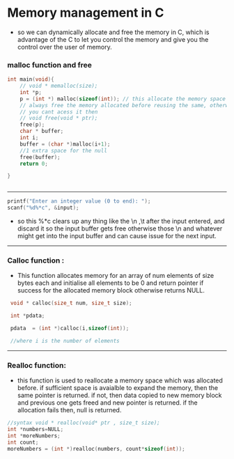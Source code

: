 # Memory management in C
- so we can dynamically allocate and free the memory in C, which is advantage of the C to let you control the memory and give you the control over the user of memory.

### malloc function and free
```c
int main(void){
    // void * memalloc(size);
    int *p; 
    p = (int *) malloc(sizeof(int)); // this allocate the memory space of the size of the int
    // always free the memory allocated before reusing the same, otherwise the data gets lost
    // you cant acess it then
    // void free(void * ptr);
    free(p);
    char * buffer;
    int i;
    buffer = (char *)malloc(i+1);
    //1 extra space for the null
    free(buffer);
    return 0;

}



```
---
```c
printf("Enter an integer value (0 to end): ");
scanf("%d%*c", &input);
```

- so this %*c clears up any thing like the \n ,\t after the input entered, and discard it so the input buffer gets free otherwise those \n and whatever might get into the input buffer and can cause issue for the next input.

---
### Calloc function : 
- This function allocates memory for an array of num elements of size bytes each and initialise all elements to be 0 and return pointer if success for the allocated memory block otherwise returns NULL.
```c
 void * calloc(size_t num, size_t size);

 int *pdata;

 pdata  = (int *)calloc(i,sizeof(int));

 //where i is the number of elements
```
---

### Realloc function:
- this function is used to reallocate a memory space which  was allocated before. if sufficient space is avaialble to expand the memory, then the same pointer is returned. if not, then data copied to new memory block and previous one gets freed and new pointer is returned. if the allocation fails then, null is returned.

```c
//syntax void * realloc(void* ptr , size_t size);
int *numbers=NULL;
int *moreNumbers;
int count;
moreNumbers = (int *)realloc(numbers, count*sizeof(int));


```